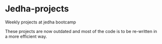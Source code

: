 # Jedha-projects
Weekly projects at jedha bootcamp

These projects are now outdated and most of the code is to be re-written in a more efficient way.
